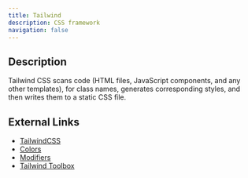 ```yaml
---
title: Tailwind
description: CSS framework
navigation: false
---
```


## Description

Tailwind CSS scans code (HTML files, JavaScript components, and any other templates), for class names, generates corresponding styles, and then writes them to a static CSS file.

## External Links

- [TailwindCSS](https://tailwindcss.com/)
- [Colors](https://tailwindcss.com/docs/customizing-colors)
- [Modifiers](https://tailwindcss.com/docs/hover-focus-and-other-states#pseudo-class-reference)
- [Tailwind Toolbox](https://www.tailwindtoolbox.com/icons)



